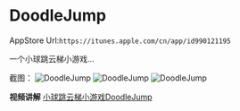 

[]()DoodleJump
========

AppStore Url:`https://itunes.apple.com/cn/app/id990121195`

一个小球跳云梯小游戏...

截图：
![DoodleJump](https://raw.githubusercontent.com/luowei/DoodleJump/master/doc/a.png)
![DoodleJump](https://raw.githubusercontent.com/luowei/DoodleJump/master/doc/b.png)
![DoodleJump](https://raw.githubusercontent.com/luowei/DoodleJump/master/doc/c.png)


**视频讲解**
[小球跳云梯小游戏DoodleJump](http://www.tudou.com/programs/view/CbPUlXXhsJg/)
